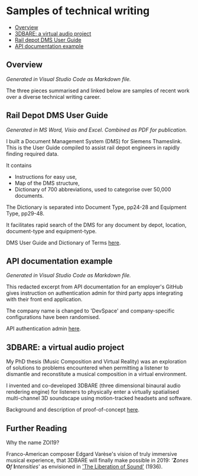 # Samples of technical writing

<!-- TOC -->
- [Overview](#overview)
- [3DBARE: a virtual audio project](#3dbare-a-virtual-audio-project)
- [Rail depot DMS User Guide](#rail-depot-dms-user-guide)
- [API documentation example](#api-documentation-example)
<!-- /TOC -->

## Overview
_Generated in Visual Studio Code as Markdown file._

The three pieces summarised and linked below are samples of recent work over a diverse technical writing career.

## Rail Depot DMS User Guide

_Generated in MS Word, Visio and Excel. Combined as PDF for publication._

I built a Document Management System (DMS) for Siemens Thameslink. This is the User Guide compiled to assist rail depot engineers in rapidly finding required data.

It contains 

- Instructions for easy use, 
- Map of the DMS structure, 
- Dictionary of 700 abbreviations, used to categorise over 50,000 documents.  

The Dictionary is separated into Document Type, pp24-28 and Equipment Type, pp29-48.

It facilitates rapid search of the DMS for any document by depot, location, document-type and equipment-type.

DMS User Guide and Dictionary of Terms [here](https://github.com/ZoI19/samples/blob/master/sample-DMSGuide.pdf).


## API documentation example

_Generated in Visual Studio Code as Markdown file._

This redacted excerpt from API documentation for an employer's GitHub gives instruction on authentication admin for third party apps integrating with their front end application.

The company name is changed to 'DevSpace' and  company-specific configurations have been randomised.

API authentication admin [here](https://github.com/ZoI19/samples/blob/master/sample_Authentication-admin.md).


## 3DBARE: a virtual audio project

My PhD thesis (Music Composition and Virtual Reality)  was an exploration of solutions to problems encountered when permitting a listener to dismantle and reconstitute a musical composition in a virtual environment.

I invented and co-developed 3DBARE (three dimensional binaural audio rendering engine) for listeners to physically enter a virtually spatialised multi-channel 3D soundscape using motion-tracked headsets and software.

Background and description of proof-of-concept  [here](https://github.com/ZoI19/samples/blob/master/sample-3Daudio.pdf).

## Further Reading
Why the name ZOI19? 

Franco-American composer Edgard Varèse's vision of truly immersive musical experience, that 3DBARE will finally make possible in 2019: '**Z**_ones_ **O**_f_ **I**_ntensities_' as envisioned in ['The Liberation of Sound'](http://www.zakros.com/mica/soundart/s04/varese_text.html) (1936).

